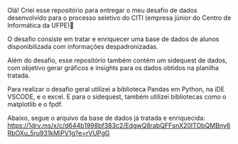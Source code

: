 Olá! Criei esse repositório para entregar o meu desafio de dados desenvolvido para o processo seletivo do CITI (empresa júnior do Centro de Informática da UFPE)💚  

O desafio consiste em tratar e enriquecer uma base de dados de alunos disponibilizada com informações despadronizadas.  

Além do desafio, esse repositório também contém um sidequest de dados, com objetivo gerar gráficos e insights para os dados obtidos na planilha tratada.

Para realizar o desafio geral utilizei a biblioteca Pandas em Python, na iDE VSCODE, e o excel. E para o sidequest, também utilizei bibliotecas como o matplotlib e o fpdf.

Abaixo, segue o arquivo da base de dados já tratada e enriquecida:
https://1drv.ms/x/c/d644b1998bf383c2/EdgwQ8rabQFFsnX20ITDbQMBny6RbOXu_5ru931kMiPV1g?e=rVUPgG

